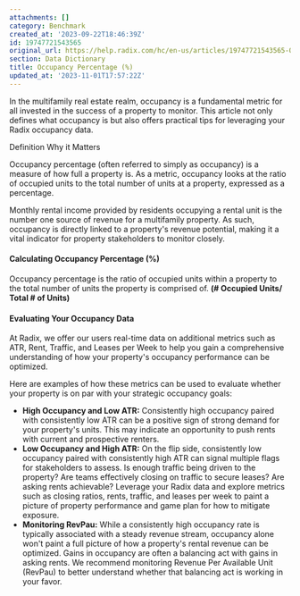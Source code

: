 ```yaml
---
attachments: []
category: Benchmark
created_at: '2023-09-22T18:46:39Z'
id: 19747721543565
original_url: https://help.radix.com/hc/en-us/articles/19747721543565-Occupancy-Percentage
section: Data Dictionary
title: Occupancy Percentage (%)
updated_at: '2023-11-01T17:57:22Z'
---
```


In the multifamily real estate realm, occupancy is a fundamental metric for all invested in the success of a property to monitor. This article not only defines what occupancy is but also offers practical tips for leveraging your Radix occupancy data.

Definition Why it Matters

Occupancy percentage (often referred to simply as occupancy) is a measure of how full a property is. As a metric, occupancy looks at the ratio of occupied units to the total number of units at a property, expressed as a percentage.

Monthly rental income provided by residents occupying a rental unit is the number one source of revenue for a multifamily property. As such, occupancy is directly linked to a property's revenue potential, making it a vital indicator for property stakeholders to monitor closely.

#### Calculating Occupancy Percentage (%)

Occupancy percentage is the ratio of occupied units within a property to the total number of units the property is comprised of. **(# Occupied Units/ Total # of Units)**

#### Evaluating Your Occupancy Data

At Radix, we offer our users real-time data on additional metrics such as ATR, Rent, Traffic, and Leases per Week to help you gain a comprehensive understanding of how your property's occupancy performance can be optimized.

Here are examples of how these metrics can be used to evaluate whether your property is on par with your strategic occupancy goals:

* **High Occupancy and Low ATR:** Consistently high occupancy paired with consistently low ATR can be a positive sign of strong demand for your property's units. This may indicate an opportunity to push rents with current and prospective renters.
* **Low Occupancy and High ATR:** On the flip side, consistently low occupancy paired with consistently high ATR can signal multiple flags for stakeholders to assess. Is enough traffic being driven to the property? Are teams effectively closing on traffic to secure leases? Are asking rents achievable? Leverage your Radix data and explore metrics such as closing ratios, rents, traffic, and leases per week to paint a picture of property performance and game plan for how to mitigate exposure.
* **Monitoring RevPau:** While a consistently high occupancy rate is typically associated with a steady revenue stream, occupancy alone won't paint a full picture of how a property's rental revenue can be optimized. Gains in occupancy are often a balancing act with gains in asking rents. We recommend monitoring Revenue Per Available Unit (RevPau) to better understand whether that balancing act is working in your favor.
